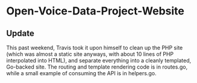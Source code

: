 Open-Voice-Data-Project-Website
===============================

Update
------

This past weekend, Travis took it upon himself to clean up the PHP site (which was almost a static site anyways, with about 10 lines of PHP interpolated into HTML), and separate everything into a cleanly templated, Go-backed site.  The routing and template rendering code is in routes.go, while a small example of consuming the API is in helpers.go.
